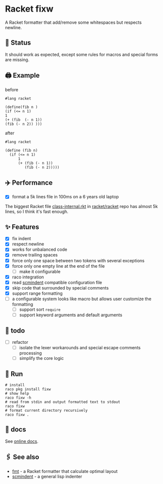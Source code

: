 # Racket fixw

A Racket formatter that add/remove some whitespaces but respects newline.

## :battery: Status

It should work as expected, except some rules for macros and special forms are missing.

## :printer: Example

before

```racket
#lang racket

(define(fib n )
(if (<= n 1)
1
(+ (fib  (- n 1))
(fib (- n 2)) )))
```

after

```racket
#lang racket

(define (fib n)
  (if (<= n 1)
      1
      (+ (fib (- n 1))
         (fib (- n 2)))))

```

## :airplane: Performance

- [x] format a 5k lines file in 100ms on a 6 years old laptop

The biggest Racket file [class-internal.rkt](https://github.com/racket/racket/blob/9b202f565d85cebdf8b5bb91d013eb0ecf06cba6/racket/collects/racket/private/class-internal.rkt) in [racket/racket](https://github.com/racket/racket) repo has almost 5k lines, so I think it's fast enough.

## :sparkles: Features

- [x] fix indent
- [x] respect newline
- [x] works for unbalanced code
- [x] remove trailing spaces
- [x] force only one space between two tokens with several exceptions
- [x] force only one empty line at the end of the file
  - [ ] make it configurable
- [x] raco integration
- [x] read [scmindent](https://github.com/ds26gte/scmindent) compatible configuration file
- [x] skip code that surrounded by special comments
- [x] support range formatting
- [ ] a configurable system looks like macro but allows user customize the formatting
  - [ ] support sort `require`
  - [ ] support keyword arguments and default arguments

## :bookmark_tabs: todo

- [ ] refactor
  - [ ] isolate the lexer workarounds and special escape comments processing
  - [ ] simplify the core logic

## :rocket: Run

```shell
# install
raco pkg install fixw
# show help
raco fixw -h
# read from stdin and output formatted text to stdout
raco fixw
# format current directory recursively
raco fixw .
```

## :thinking: docs

See [online docs](https://docs.racket-lang.org/fixw/index.html).

## :paperclips: See also

- [fmt](https://github.com/sorawee/fmt) - a Racket formatter that calculate optimal layout
- [scmindent](https://github.com/ds26gte/scmindent) - a general lisp indenter
